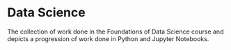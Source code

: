 # Data Science

The collection of work done in the Foundations of Data Science course and depicts a progression of work done in Python and Jupyter Notebooks.

